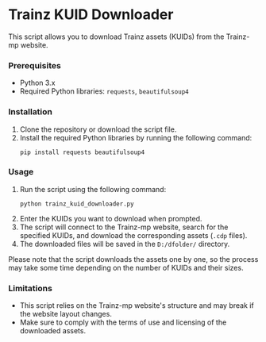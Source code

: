 # Trainz KUID Downloader

This script allows you to download Trainz assets (KUIDs) from the Trainz-mp website.

### Prerequisites
- Python 3.x
- Required Python libraries: `requests`, `beautifulsoup4`

### Installation
1. Clone the repository or download the script file.
2. Install the required Python libraries by running the following command:
   ```
   pip install requests beautifulsoup4
   ```

### Usage
1. Run the script using the following command:
   ```
   python trainz_kuid_downloader.py
   ```
2. Enter the KUIDs you want to download when prompted.
3. The script will connect to the Trainz-mp website, search for the specified KUIDs, and download the corresponding assets (`.cdp` files).
4. The downloaded files will be saved in the `D:/dfolder/` directory.

Please note that the script downloads the assets one by one, so the process may take some time depending on the number of KUIDs and their sizes.

### Limitations
- This script relies on the Trainz-mp website's structure and may break if the website layout changes.
- Make sure to comply with the terms of use and licensing of the downloaded assets.
